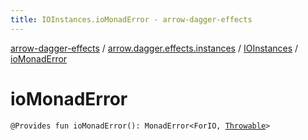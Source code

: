 ```yaml
---
title: IOInstances.ioMonadError - arrow-dagger-effects
---
```


[arrow-dagger-effects](../../index.html) / [arrow.dagger.effects.instances](../index.html) / [IOInstances](index.html) / [ioMonadError](./io-monad-error.html)

# ioMonadError

`@Provides fun ioMonadError(): MonadError<ForIO, `[`Throwable`](https://kotlinlang.org/api/latest/jvm/stdlib/kotlin/-throwable/index.html)`>`